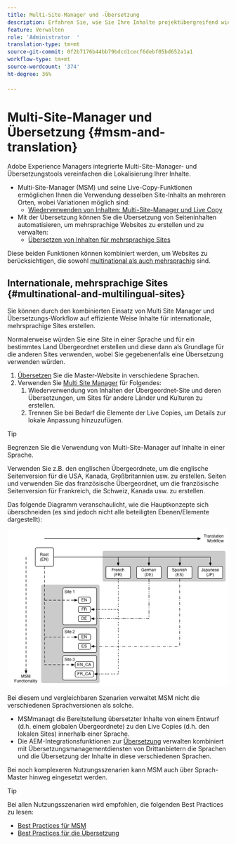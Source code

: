 ```yaml
---
title: Multi-Site-Manager und -Übersetzung
description: Erfahren Sie, wie Sie Ihre Inhalte projektübergreifend wiederverwenden und mehrsprachige Websites in AEM verwalten können.
feature: Verwalten
role: 'Administrator  '
translation-type: tm+mt
source-git-commit: 0f2b7176b44bb79bdcd1cecf6debf05bd652a1a1
workflow-type: tm+mt
source-wordcount: '374'
ht-degree: 36%

---
```



# Multi-Site-Manager und Übersetzung {#msm-and-translation}

Adobe Experience Managers integrierte Multi-Site-Manager- und Übersetzungstools vereinfachen die Lokalisierung Ihrer Inhalte.

* Multi-Site-Manager (MSM) und seine Live-Copy-Funktionen ermöglichen Ihnen die Verwendung desselben Site-Inhalts an mehreren Orten, wobei Variationen möglich sind:
   * [Wiederverwenden von Inhalten: Multi-Site-Manager und Live Copy](msm/overview.md)
* Mit der Übersetzung können Sie die Übersetzung von Seiteninhalten automatisieren, um mehrsprachige Websites zu erstellen und zu verwalten:
   * [Übersetzen von Inhalten für mehrsprachige Sites](translation/overview.md)

Diese beiden Funktionen können kombiniert werden, um Websites zu berücksichtigen, die sowohl [multinational als auch mehrsprachig](#multinational-and-multilingual-sites) sind.

## Internationale, mehrsprachige Sites {#multinational-and-multilingual-sites}

Sie können durch den kombinierten Einsatz von Multi Site Manager und Übersetzungs-Workflow auf effiziente Weise Inhalte für internationale, mehrsprachige Sites erstellen.

Normalerweise würden Sie eine Site in einer Sprache und für ein bestimmtes Land Übergeordnet erstellen und diese dann als Grundlage für die anderen Sites verwenden, wobei Sie gegebenenfalls eine Übersetzung verwenden würden.

1. [Übersetzen](translation/overview.md) Sie die Master-Website in verschiedene Sprachen.
1. Verwenden Sie [Multi Site Manager](msm/overview.md) für Folgendes:
   1. Wiederverwendung von Inhalten der Übergeordnet-Site und deren Übersetzungen, um Sites für andere Länder und Kulturen zu erstellen.
   1. Trennen Sie bei Bedarf die Elemente der Live Copies, um Details zur lokale Anpassung hinzuzufügen.

>[!TIP]
>
>Begrenzen Sie die Verwendung von Multi-Site-Manager auf Inhalte in einer Sprache.
>
>Verwenden Sie z.B. den englischen Übergeordnete, um die englische Seitenversion für die USA, Kanada, Großbritannien usw. zu erstellen. Seiten und verwenden Sie das französische Übergeordnet, um die französische Seitenversion für Frankreich, die Schweiz, Kanada usw. zu erstellen.

Das folgende Diagramm veranschaulicht, wie die Hauptkonzepte sich überschneiden (es sind jedoch nicht alle beteiligten Ebenen/Elemente dargestellt):

![Übersicht über die lokale Anpassung](assets/localization-overview.png)

Bei diesem und vergleichbaren Szenarien verwaltet MSM nicht die verschiedenen Sprachversionen als solche.

* [](msm/overview.md) MSMmanagt die Bereitstellung übersetzter Inhalte von einem Entwurf (d.h. einem globalen Übergeordnete) zu den Live Copies (d.h. den lokalen Sites) innerhalb einer Sprache.
* Die AEM-Integrationsfunktionen zur [Übersetzung](translation/overview.md) verwalten kombiniert mit Übersetzungsmanagementdiensten von Drittanbietern die Sprachen und die Übersetzung der Inhalte in diese verschiedenen Sprachen.

Bei noch komplexeren Nutzungsszenarien kann MSM auch über Sprach-Master hinweg eingesetzt werden.

>[!TIP]
>
>Bei allen Nutzungsszenarien wird empfohlen, die folgenden Best Practices zu lesen:
>
>* [Best Practices für MSM](msm/best-practices.md)
>* [Best Practices für die Übersetzung](translation/best-practices.md)

